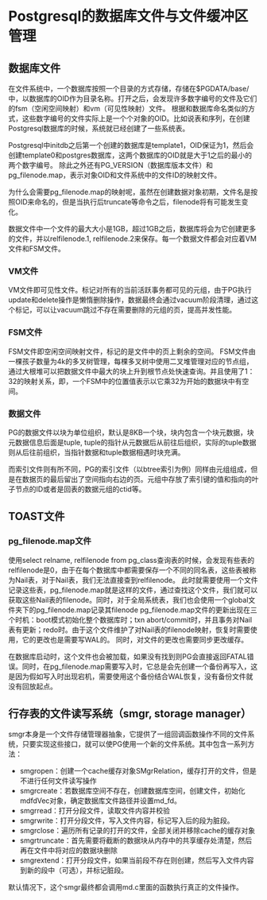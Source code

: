 # Postgresql的数据库文件与文件缓冲区管理

## 数据库文件

在文件系统中，一个数据库按照一个目录的方式存储，存储在$PGDATA/base/中，以数据库的OID作为目录名称。打开之后，会发现许多数字编号的文件及它们的fsm（空闲空间映射）和vm（可见性映射）文件。
根据和数据库命名类似的方式，这些数字编号的文件实际上是一个个对象的OID。比如说表和序列，在创建Postgresql数据库的时候，系统就已经创建了一些系统表。

Postgresql中initdb之后第一个创建的数据库是template1，OID保证为1，然后会创建template0和postgres数据库，这两个数据库的OID就是大于1之后的最小的两个数字编号。
除此之外还有PG_VERSION（数据库版本文件）和pg_filenode.map，表示对象OID和文件系统中的文件ID的映射文件。

为什么会需要pg_filenode.map的映射呢，虽然在创建数据对象初期，文件名是按照OID来命名的，但是当执行后truncate等命令之后，filenode将有可能发生变化。

数据文件中一个文件的最大大小是1GB，超过1GB之后，数据库将会为它创建更多的文件，并以relfilenode.1, relfilenode.2来保存。每一个数据文件都会对应着VM文件和FSM文件。

###  VM文件

VM文件即可见性文件。标记对所有的当前活跃事务都可见的元组，由于PG执行update和delete操作是懒惰删除操作，数据最终会通过vacuum阶段清理，通过这个标记，可以让vacuum跳过不存在需要删除的元组的页，提高并发性能。

### FSM文件

FSM文件即空闲空间映射文件，标记的是文件中的页上剩余的空间。
FSM文件由一棵孩子数量为4k的多叉树管理，每棵多叉树中使用二叉堆管理对应的节点组，通过大根堆可以把数据文件中最大的块上升到根节点处快速查询。并且使用了1：32的映射关系，即，一个FSM中的位置值表示以它乘32为开始的数据块中有空间。

### 数据文件

PG的数据文件以块为单位组织，默认是8KB一个块，块内包含一个块元数据，块元数据信息后面是tuple, tuple的指针从元数据后从前往后组织，实际的tuple数据则从后往前组织，当指针数据和tuple数据相遇时块充满。

而索引文件则有所不同，PG的索引文件（以btree索引为例）同样由元组组成，但是在数据页的最后留出了空间指向右边的页。元组中存放了索引键的值和指向的叶子节点的ID或者是回表的数据元组的ctid等。

## TOAST文件

### pg_filenode.map文件

使用select relname, relfilenode from pg_class查询表的时候，会发现有些表的relfilenode是0，由于在每个数据库中都需要保存一个不同的同名表，这些表被称为Nail表，对于Nail表，我们无法直接查到relfilenode。
此时就需要使用一个文件记录这些表，pg_filenode.map就是这样的文件，通过查找这个文件，我们就可以获取这些Nail表的filenode。同时，对于全局系统表，我们也会使用一个global文件夹下的pg_filenode.map记录其filenode
pg_filenode.map文件的更新出现在三个时机：boot模式初始化整个数据库时；txn abort/commit时，并且事务对Nail表有更新；redo时。由于这个文件维护了对Nail表的filenode映射，恢复时需要使用，它的更改也是需要写WAL的。
同时，对文件的更改也需要同步更改缓存。

在数据库启动时，这个文件也会被加载，如果没有找到则PG会直接返回FATAL错误。同时，在pg_filenode.map需要写入时，它总是会先创建一个备份再写入，这是因为假如写入时出现宕机，需要使用这个备份结合WAL恢复，没有备份文件就没有回放起点。

## 行存表的文件读写系统（smgr, storage manager）

smgr本身是一个文件存储管理器抽象，它提供了一组回调函数操作不同的文件系统，只要实现这些接口，就可以使PG使用一个新的文件系统。其中包含一系列方法：
- smgropen：创建一个cache缓存对象SMgrRelation，缓存打开的文件，但是不进行任何文件读写操作
- smgrcreate：若数据库空间不存在，创建数据库空间，创建文件，初始化mdfdVec对象，确定数据库文件路径并设置md_fd。
- smgrread：打开分段文件，读取文件内容并校验
- smgrwrite：打开分段文件，写入文件内容，标记写入后的段为脏段。
- smgrclose：遍历所有记录的打开的文件，全部关闭并移除cache的缓存对象
- smgrtruncate：首先需要将截断的数据块从内存中的共享缓存处清楚，然后再在文件中将对应的数据块删除
- smgrextend：打开分段文件，如果当前段不存在则创建，然后写入文件内容到新的段中（可选），并标记脏段。

默认情况下，这个smgr最终都会调用md.c里面的函数执行真正的文件操作。

